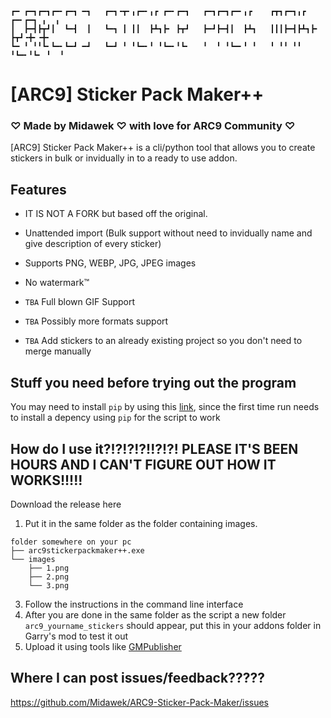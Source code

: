 ```
┏━ ┏━┓┏━┓┏━╸┏━┓ ━┓   ┏━┓╺┳╸╻┏━╸╻┏ ┏━╸┏━┓   ┏━┓┏━┓┏━╸╻┏    ┏┳┓┏━┓╻┏ ┏━╸┏━┓ ╻  ╻ 
┃  ┣━┫┣┳┛┃  ┗━┫  ┃   ┗━┓ ┃ ┃┃  ┣┻┓┣╸ ┣┳┛   ┣━┛┣━┫┃  ┣┻┓   ┃┃┃┣━┫┣┻┓┣╸ ┣┳┛╺╋╸╺╋╸
┗━ ╹ ╹╹┗╸┗━╸┗━┛ ━┛   ┗━┛ ╹ ╹┗━╸╹ ╹┗━╸╹┗╸   ╹  ╹ ╹┗━╸╹ ╹   ╹ ╹╹ ╹╹ ╹┗━╸╹┗╸ ╹  ╹                                                                                                                                                                                                                                                     
```
# [ARC9] Sticker Pack Maker++
### ♡ Made by Midawek ♡ with love for ARC9 Community ♡
[ARC9] Sticker Pack Maker++ is a cli/python tool that allows you to create stickers in bulk or invidually in to a ready to use addon.

## Features

- IT IS NOT A FORK but based off the original.

- Unattended import (Bulk support without need to invidually name and give description of every sticker)

- Supports PNG, WEBP, JPG, JPEG images

- No watermark:tm:

- `TBA` Full blown GIF Support

- `TBA` Possibly more formats support

- `TBA` Add stickers to an already existing project so you don't need to merge manually

## Stuff you need before trying out the program

You may need to install `pip` by using this [link](https://pip.pypa.io/en/stable/installation/), since the first time run needs to install a depency using `pip` for the script to work


## How do I use it?!?!?!?!!?!?! PLEASE IT'S BEEN HOURS AND I CAN'T FIGURE OUT HOW IT WORKS!!!!!
Download the release here

1. Put it in the same folder as the folder containing images.
```
folder somewhere on your pc
├── arc9stickerpackmaker++.exe
└── images
    ├── 1.png
    ├── 2.png
    └── 3.png
```
3. Follow the instructions in the command line interface
4. After you are done in the same folder as the script a new folder `arc9_yourname_stickers` should appear, put this in your addons folder in Garry's mod to test it out
5. Upload it using tools like [GMPublisher](https://github.com/WilliamVenner/gmpublisher)

## Where I can post issues/feedback?????
https://github.com/Midawek/ARC9-Sticker-Pack-Maker/issues
